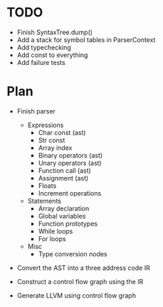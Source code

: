 # TODO

- Finish SyntaxTree.dump()
- Add a stack for symbol tables in ParserContext
- Add typechecking
- Add const to everything
- Add failure tests

# Plan
- Finish parser
    - Expressions
        - Char const (ast)
        - Str const
        - Array index
        - Binary operators (ast)
        - Unary operators (ast)
        - Function call (ast)
        - Assignment (ast)
        - Floats
        - Increment operations
    - Statements
        - Array declaration
        - Global variables
        - Function prototypes
        - While loops
        - For loops
    - Misc
        - Type conversion nodes

- Convert the AST into a three address code IR
- Construct a control flow graph using the IR
- Generate LLVM using control flow graph
